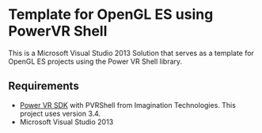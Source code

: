 # Template for OpenGL ES using PowerVR Shell
This is a Microsoft Visual Studio 2013 Solution that serves as a template for OpenGL ES projects using the Power VR Shell library.

## Requirements
- [Power VR SDK](http://community.imgtec.com/developers/powervr/graphics-sdk/) with PVRShell from Imagination Technologies. This project uses version 3.4.
- Microsoft Visual Studio 2013

 

